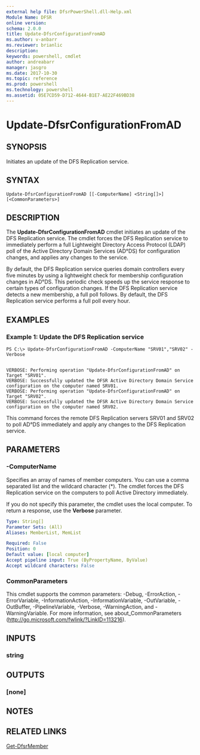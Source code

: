 ```yaml
---
external help file: DfsrPowerShell.dll-Help.xml
Module Name: DFSR
online version: 
schema: 2.0.0
title: Update-DfsrConfigurationFromAD
ms.author: v-anbarr
ms.reviewer: brianlic
description: 
keywords: powershell, cmdlet
author: andreabarr
manager: jasgro
ms.date: 2017-10-30
ms.topic: reference
ms.prod: powershell
ms.technology: powershell
ms.assetid: 05E7CD59-D712-4644-B1E7-AE22F469BD38
---
```


# Update-DfsrConfigurationFromAD

## SYNOPSIS
Initiates an update of the DFS Replication service.

## SYNTAX

```
Update-DfsrConfigurationFromAD [[-ComputerName] <String[]>] [<CommonParameters>]
```

## DESCRIPTION
The **Update-DfsrConfigurationFromAD** cmdlet initiates an update of the DFS Replication service.
The cmdlet forces the DFS Replication service to immediately perform a full Lightweight Directory Access Protocol (LDAP) poll of the Active Directory Domain Services (AD°DS) for configuration changes, and applies any changes to the service.

By default, the DFS Replication service queries domain controllers every five minutes by using a lightweight check for membership configuration changes in AD°DS.
This periodic check speeds up the service response to certain types of configuration changes.
If the DFS Replication service detects a new membership, a full poll follows.
By default, the DFS Replication service performs a full poll every hour.

## EXAMPLES

### Example 1: Update the DFS Replication service
```
PS C:\> Update-DfsrConfigurationFromAD -ComputerName "SRV01","SRV02" -Verbose


VERBOSE: Performing operation "Update-DfsrConfigurationFromAD" on Target "SRV01".
VERBOSE: Successfully updated the DFSR Active Directory Domain Service configuration on the computer named SRV01.
VERBOSE: Performing operation "Update-DfsrConfigurationFromAD" on Target "SRV02".
VERBOSE: Successfully updated the DFSR Active Directory Domain Service configuration on the computer named SRV02.
```

This command forces the remote DFS Replication servers SRV01 and SRV02 to poll AD°DS immediately and apply any changes to the DFS Replication service.

## PARAMETERS

### -ComputerName
Specifies an array of names of member computers.
You can use a comma separated list and the wildcard character (*).
The cmdlet forces the DFS Replication service on the computers to poll Active Directory immediately.

If you do not specify this parameter, the cmdlet uses the local computer.
To return a response, use the **Verbose** parameter.

```yaml
Type: String[]
Parameter Sets: (All)
Aliases: MemberList, MemList

Required: False
Position: 0
Default value: [local computer]
Accept pipeline input: True (ByPropertyName, ByValue)
Accept wildcard characters: False
```

### CommonParameters
This cmdlet supports the common parameters: -Debug, -ErrorAction, -ErrorVariable, -InformationAction, -InformationVariable, -OutVariable, -OutBuffer, -PipelineVariable, -Verbose, -WarningAction, and -WarningVariable. For more information, see about_CommonParameters (http://go.microsoft.com/fwlink/?LinkID=113216).

## INPUTS

### string

## OUTPUTS

### [none]

## NOTES

## RELATED LINKS

[Get-DfsrMember](./Get-DfsrMember.md)

